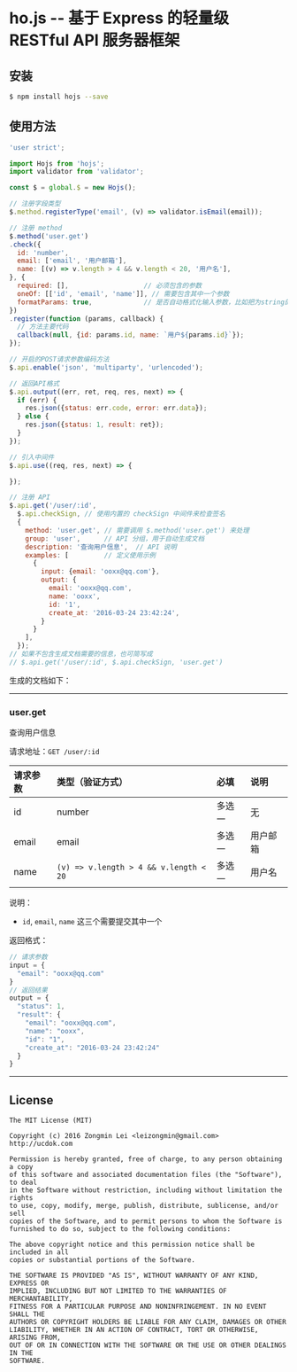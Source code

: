 # ho.js -- 基于 Express 的轻量级 RESTful API 服务器框架


## 安装

```bash
$ npm install hojs --save
```


## 使用方法

```javascript
'user strict';

import Hojs from 'hojs';
import validator from 'validator';

const $ = global.$ = new Hojs();

// 注册字段类型
$.method.registerType('email', (v) => validator.isEmail(email));

// 注册 method
$.method('user.get')
.check({
  id: 'number',
  email: ['email', '用户邮箱'],
  name: [(v) => v.length > 4 && v.length < 20, '用户名'],
}, {
  required: [],                   // 必须包含的参数
  oneOf: [['id', 'email', 'name']], // 需要包含其中一个参数
  formatParams: true,             // 是否自动格式化输入参数，比如把为string的number转换为number
})
.register(function (params, callback) {
  // 方法主要代码
  callback(null, {id: params.id, name: `用户${params.id}`});
});

// 开启的POST请求参数编码方法
$.api.enable('json', 'multiparty', 'urlencoded');

// 返回API格式
$.api.output((err, ret, req, res, next) => {
  if (err) {
    res.json({status: err.code, error: err.data});
  } else {
    res.json({status: 1, result: ret});
  }
});

// 引入中间件
$.api.use((req, res, next) => {

});

// 注册 API
$.api.get('/user/:id',
  $.api.checkSign, // 使用内置的 checkSign 中间件来检查签名
  {
    method: 'user.get', // 需要调用 $.method('user.get') 来处理
    group: 'user',      // API 分组，用于自动生成文档
    description: '查询用户信息',  // API 说明
    examples: [         // 定义使用示例
      {
        input: {email: 'ooxx@qq.com'},
        output: {
          email: 'ooxx@qq.com',
          name: 'ooxx',
          id: '1',
          create_at: '2016-03-24 23:42:24',
        }
      }
    ],
  });
// 如果不包含生成文档需要的信息，也可简写成
// $.api.get('/user/:id', $.api.checkSign, 'user.get')
```

生成的文档如下：

-----

### user.get

查询用户信息

请求地址：`GET /user/:id`

请求参数 | 类型（验证方式）                          | 必填     | 说明
:-------|:---------------------------------------|:--------|:-----
id      | number                                 | 多选一   | 无
email   | email                                  | 多选一   | 用户邮箱
name    | `(v) => v.length > 4 && v.length < 20` | 多选一   | 用户名

说明：

+ `id`, `email`, `name` 这三个需要提交其中一个

返回格式：

```javascript
// 请求参数
input = {
  "email": "ooxx@qq.com"
}
// 返回结果
output = {
  "status": 1,
  "result": {
    "email": "ooxx@qq.com",
    "name": "ooxx",
    "id": "1",
    "create_at": "2016-03-24 23:42:24"
  }
}
```


-----


## License

```
The MIT License (MIT)

Copyright (c) 2016 Zongmin Lei <leizongmin@gmail.com>
http://ucdok.com

Permission is hereby granted, free of charge, to any person obtaining a copy
of this software and associated documentation files (the "Software"), to deal
in the Software without restriction, including without limitation the rights
to use, copy, modify, merge, publish, distribute, sublicense, and/or sell
copies of the Software, and to permit persons to whom the Software is
furnished to do so, subject to the following conditions:

The above copyright notice and this permission notice shall be included in all
copies or substantial portions of the Software.

THE SOFTWARE IS PROVIDED "AS IS", WITHOUT WARRANTY OF ANY KIND, EXPRESS OR
IMPLIED, INCLUDING BUT NOT LIMITED TO THE WARRANTIES OF MERCHANTABILITY,
FITNESS FOR A PARTICULAR PURPOSE AND NONINFRINGEMENT. IN NO EVENT SHALL THE
AUTHORS OR COPYRIGHT HOLDERS BE LIABLE FOR ANY CLAIM, DAMAGES OR OTHER
LIABILITY, WHETHER IN AN ACTION OF CONTRACT, TORT OR OTHERWISE, ARISING FROM,
OUT OF OR IN CONNECTION WITH THE SOFTWARE OR THE USE OR OTHER DEALINGS IN THE
SOFTWARE.
```
